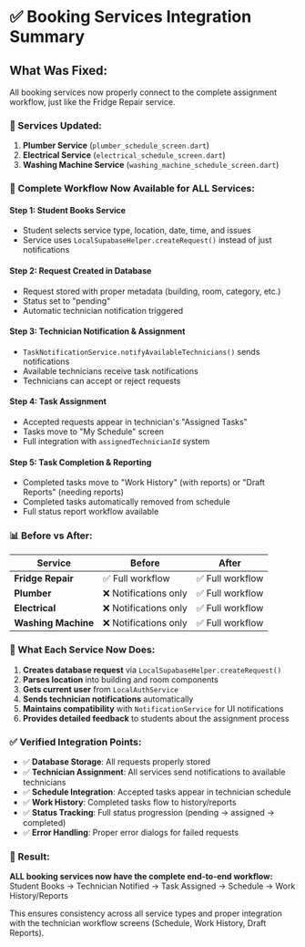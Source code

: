 # ✅ Booking Services Integration Summary

## **What Was Fixed:**

All booking services now properly connect to the complete assignment workflow, just like the Fridge Repair service.

### **🔧 Services Updated:**

1. **Plumber Service** (`plumber_schedule_screen.dart`)
2. **Electrical Service** (`electrical_schedule_screen.dart`) 
3. **Washing Machine Service** (`washing_machine_schedule_screen.dart`)

### **🔄 Complete Workflow Now Available for ALL Services:**

#### **Step 1: Student Books Service**
- Student selects service type, location, date, time, and issues
- Service uses `LocalSupabaseHelper.createRequest()` instead of just notifications

#### **Step 2: Request Created in Database**
- Request stored with proper metadata (building, room, category, etc.)
- Status set to "pending"
- Automatic technician notification triggered

#### **Step 3: Technician Notification & Assignment**
- `TaskNotificationService.notifyAvailableTechnicians()` sends notifications
- Available technicians receive task notifications
- Technicians can accept or reject requests

#### **Step 4: Task Assignment**
- Accepted requests appear in technician's "Assigned Tasks"
- Tasks move to "My Schedule" screen
- Full integration with `assignedTechnicianId` system

#### **Step 5: Task Completion & Reporting**
- Completed tasks move to "Work History" (with reports) or "Draft Reports" (needing reports)
- Completed tasks automatically removed from schedule
- Full status report workflow available

### **📊 Before vs After:**

| Service | Before | After |
|---------|--------|-------|
| **Fridge Repair** | ✅ Full workflow | ✅ Full workflow |
| **Plumber** | ❌ Notifications only | ✅ Full workflow |
| **Electrical** | ❌ Notifications only | ✅ Full workflow |
| **Washing Machine** | ❌ Notifications only | ✅ Full workflow |

### **🔗 What Each Service Now Does:**

1. **Creates database request** via `LocalSupabaseHelper.createRequest()`
2. **Parses location** into building and room components
3. **Gets current user** from `LocalAuthService`
4. **Sends technician notifications** automatically
5. **Maintains compatibility** with `NotificationService` for UI notifications
6. **Provides detailed feedback** to students about the assignment process

### **✅ Verified Integration Points:**

- ✅ **Database Storage**: All requests properly stored
- ✅ **Technician Assignment**: All services send notifications to available technicians
- ✅ **Schedule Integration**: Accepted tasks appear in technician schedule
- ✅ **Work History**: Completed tasks flow to history/reports
- ✅ **Status Tracking**: Full status progression (pending → assigned → completed)
- ✅ **Error Handling**: Proper error dialogs for failed requests

### **🎯 Result:**

**ALL booking services now have the complete end-to-end workflow:**
Student Books → Technician Notified → Task Assigned → Schedule → Work History/Reports

This ensures consistency across all service types and proper integration with the technician workflow screens (Schedule, Work History, Draft Reports).
